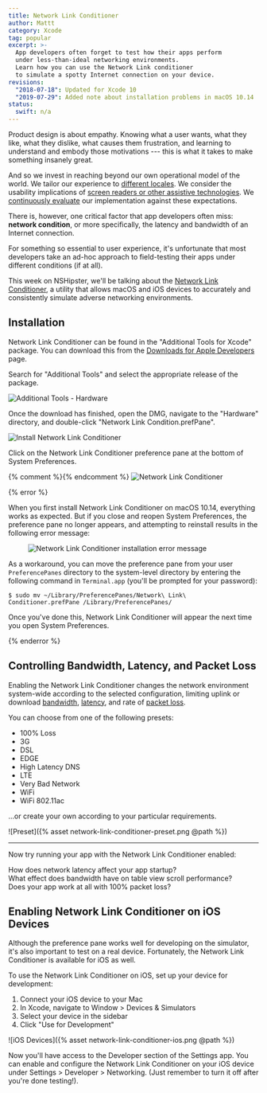 ```yaml
---
title: Network Link Conditioner
author: Mattt
category: Xcode
tag: popular
excerpt: >-
  App developers often forget to test how their apps perform
  under less-than-ideal networking environments.
  Learn how you can use the Network Link conditioner 
  to simulate a spotty Internet connection on your device.
revisions:
  "2018-07-18": Updated for Xcode 10
  "2019-07-29": Added note about installation problems in macOS 10.14
status:
  swift: n/a
---
```


Product design is about empathy.
Knowing what a user wants,
what they like,
what they dislike,
what causes them frustration,
and learning to understand and embody those motivations ---
this is what it takes to make something insanely great.

And so we invest in reaching beyond our own operational model of the world.
We tailor our experience to
[different locales](/nslocalizedstring/).
We consider the usability implications of
[screen readers or other assistive technologies](/uiaccessibility/).
We [continuously evaluate](/unit-testing/)
our implementation against these expectations.

There is, however,
one critical factor that app developers often miss:
**network condition**,
or more specifically,
the latency and bandwidth of an Internet connection.

For something so essential to user experience,
it's unfortunate that most developers take an ad-hoc approach
to field-testing their apps under different conditions
(if at all).

This week on NSHipster,
we'll be talking about the
[Network Link Conditioner](https://developer.apple.com/download/more/?q=Additional%20Tools),
a utility that allows macOS and iOS devices
to accurately and consistently simulate adverse networking environments.

## Installation

Network Link Conditioner can be found
in the "Additional Tools for Xcode" package.
You can download this from the
[Downloads for Apple Developers](https://developer.apple.com/download/more/?q=Additional%20Tools)
page.

Search for "Additional Tools"
and select the appropriate release of the package.

<picture>
    <source srcset="{% asset network-link-conditioner-dmg--dark.png @path %}" media="(prefers-color-scheme: dark)">
    <img src="{% asset network-link-conditioner-dmg--light.png @path %}" alt="Additional Tools - Hardware" loading="lazy">
</picture>

Once the download has finished,
open the DMG,
navigate to the "Hardware" directory,
and double-click "Network Link Condition.prefPane".

<picture>
    <source srcset="{% asset network-link-conditioner-install--dark.png @path %}" media="(prefers-color-scheme: dark)">
    <img src="{% asset network-link-conditioner-install--light.png @path %}" alt="Install Network Link Conditioner" loading="lazy">
</picture>

Click on the Network Link Conditioner preference pane
at the bottom of System Preferences.

<picture>
    {% comment %}<source srcset="{% network-link-conditioner-preference-pane--dark.png @path %}" media="(prefers-color-scheme: dark)">{% endcomment %}
    <img src="{% asset network-link-conditioner-preference-pane--light.png @path %}" alt="Network Link Conditioner" loading="lazy">
</picture>

{% error %}

When you first install Network Link Conditioner on macOS 10.14,
everything works as expected.
But if you close and reopen System Preferences,
the preference pane no longer appears,
and attempting to reinstall results in the following error message:

<figure>

<picture>
    <source srcset="{% asset network-link-conditioner-installation-error--dark.png @path %}" media="(prefers-color-scheme: dark)">
    <img src="{% asset network-link-conditioner-installation-error--light.png @path %}" alt="Network Link Conditioner installation error message" loading="lazy">
</picture>

<figcaption hidden>

> **You can’t install the “Network Link Conditioner” preferences.**<br/>
> “Network Link Conditioner” preferences is installed with macOS and can’t be replaced.

</figcaption>
</figure>

As a workaround,
you can move the preference pane
from your user `PreferencePanes` directory to the system-level directory
by entering the following command in `Terminal.app`
(you'll be prompted for your password):

```terminal
$ sudo mv ~/Library/PreferencePanes/Network\ Link\ Conditioner.prefPane /Library/PreferencePanes/
```

Once you've done this,
Network Link Conditioner will appear
the next time you open System Preferences.

{% enderror %}

## Controlling Bandwidth, Latency, and Packet Loss

Enabling the Network Link Conditioner
changes the network environment system-wide
according to the selected configuration,
limiting uplink or download
[bandwidth](https://en.wikipedia.org/wiki/Bandwidth_%28computing%29),
[latency](https://en.wikipedia.org/wiki/Latency_%28engineering%29%23Communication_latency), and rate of
[packet loss](https://en.wikipedia.org/wiki/Packet_loss).

You can choose from one of the following presets:

- 100% Loss
- 3G
- DSL
- EDGE
- High Latency DNS
- LTE
- Very Bad Network
- WiFi
- WiFi 802.11ac

...or create your own according to your particular requirements.

![Preset]({% asset network-link-conditioner-preset.png @path %})

---

Now try running your app with the Network Link Conditioner enabled:

How does network latency affect your app startup? <br/>
What effect does bandwidth have on table view scroll performance? <br/>
Does your app work at all with 100% packet loss?

## Enabling Network Link Conditioner on iOS Devices

Although the preference pane works well for developing on the simulator,
it's also important to test on a real device.
Fortunately,
the Network Link Conditioner is available for iOS as well.

To use the Network Link Conditioner on iOS,
set up your device for development:

1.  Connect your iOS device to your Mac
2.  In Xcode, navigate to Window > Devices & Simulators
3.  Select your device in the sidebar
4.  Click "Use for Development"

![iOS Devices]({% asset network-link-conditioner-ios.png @path %})

Now you'll have access to the Developer section of the Settings app.
You can enable and configure the Network Link Conditioner
on your iOS device under Settings > Developer > Networking.
(Just remember to turn it off after you're done testing!).
